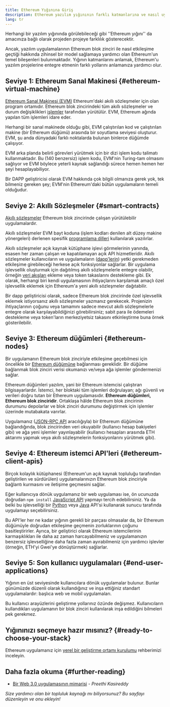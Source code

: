 ```yaml
---
title: Ethereum Yığınına Giriş
description: Ethereum yazılım yığınının farklı katmanlarına ve nasıl uyuştuklarına dair bir inceleme.
lang: tr
---
```


Herhangi bir yazılım yığınında görülebileceği gibi ''Ethereum yığını'' da amacınıza bağlı olarak projeden projeye farklılık gösterecektir.

Ancak, yazılım uygulamalarının Ethereum blok zinciri ile nasıl etkileşime geçtiği hakkında zihinsel bir model sağlamaya yardımcı olan Ethereum'un temel bileşenleri bulunmaktadır. Yığının katmanlarını anlamak, Ethereum'u yazılım projelerine entegre etmenin farklı yollarını anlamanıza yardımcı olur.

## Seviye 1: Ethereum Sanal Makinesi {#ethereum-virtual-machine}

[Ethereum Sanal Makinesi (EVM)](/developers/docs/evm/) Ethereum'daki akıllı sözleşmeler için olan program ortamıdır. Ethereum blok zincirindeki tüm akıllı sözleşmeler ve durum değişiklikleri [işlemler](/developers/docs/transactions/) tarafından yürütülür. EVM, Ethereum ağında yapılan tüm işlemleri idare eder.

Herhangi bir sanal makinede olduğu gibi, EVM çalıştırılan kod ve çalıştırılan makine (bir Ethereum düğümü) arasında bir soyutlama seviyesi oluşturur. EVM, şu anda dünyadaki farklı noktalarda bulunan binlerce düğümde çalışıyor.

EVM arka planda belirli görevleri yürütmek için bir dizi işlem kodu talimatı kullanmaktadır. Bu (140 benzersiz) işlem kodu, EVM'nin Turing-tam olmasını sağlıyor ve EVM böylece yeterli kaynak sağlandığı sürece hemen hemen her şeyi hesaplayabiliyor.

Bir DAPP geliştiricisi olarak EVM hakkında çok bilgili olmanıza gerek yok, tek bilmeniz gereken şey; EVM'nin Ethereum'daki bütün uygulamaların temeli olduğudur.

## Seviye 2: Akıllı Sözleşmeler {#smart-contracts}

[Akıllı sözleşmeler](/developers/docs/smart-contracts/) Ethereum blok zincirinde çalışan yürütülebilir uygulamalardır.

Akıllı sözleşmeler EVM bayt koduna (işlem kodları denilen alt düzey makine yönergeleri) derlenen spesifik [programlama dilleri](/developers/docs/smart-contracts/languages/) kullanılarak yazılırlar.

Akıllı sözleşmeler açık kaynak kütüphane işlevi görmelerinin yanında, esasen her zaman çalışan ve kapatılamayan açık API hizmetleridir. Akıllı sözleşmeler kullanıcıların ve uygulamaların ([dapp'lerin](/developers/docs/dapps/)) yetki gerekmeden etkileşime girebileceği herkese açık fonksiyonlar sağlarlar. Bir uygulama işlevsellik oluşturmak için dağıtılmış akıllı sözleşmelerle entegre olabilir, örneğin [veri akışları](/developers/docs/oracles/) ekleme veya token takaslarını destekleme gibi. Ek olarak, herhangi biri kendi uygulamasının ihtiyaçlarını karşılamak amaçlı özel işlevsellik eklemek için Ethereum'a yeni akıllı sözleşmeler dağıtabilir.

Bir dapp geliştiricisi olarak, sadece Ethereum blok zincirinde özel işlevsellik eklemek istiyorsanız akıllı sözleşmeler yazmanız gerekecek. Projenizin ihtiyaçlarının çoğunu veya tamamını sadece mevcut akıllı sözleşmelerle entegre olarak karşılayabildiğinizi görebilirsiniz; sabit para ile ödemeleri destekleme veya token'ların merkeziyetsiz takasını etkinleştirme buna örnek gösterilebilir.

## Seviye 3: Ethereum düğümleri {#ethereum-nodes}

Bir uygulamanın Ethereum blok zinciriyle etkileşime geçebilmesi için öncelikle bir [Ethereum düğümüne](/developers/docs/nodes-and-clients/) bağlanması gereklidir. Bir düğüme bağlanmak blok zinciri verisi okumanızı ve/veya ağa işlemler göndermenizi sağlar.

Ethereum düğümleri yazılım, yani bir Ethereum istemcisi çalıştıran bilgisayarlardır. İstemci, her bloktaki tüm işlemleri doğrulayan; ağı güvenli ve verileri doğru tutan bir Ethereum uygulamasıdır. **Ethereum düğümleri, Ethereum blok zinciridir**. Ortaklaşa hâlde Ethereum blok zincirinin durumunu depolarlar ve blok zinciri durumunu değiştirmek için işlemler üzerinde mutabakata varırlar.

Uygulamanız ([JSON-RPC API](/developers/docs/apis/json-rpc/) aracılığıyla) bir Ethereum düğümüne bağlandığında, blok zincirinden veri okuyabilir (kullanıcı hesap bakiyeleri gibi) ve ağa yeni işlemler yayınlayabilir (kullanıcı hesapları arasında ETH aktarımı yapmak veya akıllı sözleşmelerin fonksiyonlarını yürütmek gibi).

## Seviye 4: Ethereum istemci API'leri {#ethereum-client-apis}

Birçok kolaylık kütüphanesi (Ethereum'un açık kaynak topluluğu tarafından geliştirilen ve sürdürülen) uygulamalarınızın Ethereum blok zinciriyle bağlantı kurmasını ve iletişime geçmesini sağlar.

Eğer kullanıcıya dönük uygulamanız bir web uygulaması ise, ön ucunuzda doğrudan `npm install` [JavaScript API](/developers/docs/apis/javascript/) yapmayı tercih edebilirsiniz. Ya da belki bu işlevselliği bir [Python](/developers/docs/programming-languages/python/) veya [Java](/developers/docs/programming-languages/java/) API'si kullanarak sunucu tarafında uygulamayı seçebilirsiniz.

Bu API'ler her ne kadar yığının gerekli bir parçası olmasalar da, bir Ethereum düğümüyle doğrudan etkileşime geçmenin zorluklarının çoğunu basitleştirirler. Ayrıca, bir geliştirici olarak Ethereum istemcilerinin karmaşıklıkları ile daha az zaman harcayabilmeniz ve uygulamanızın benzersiz işlevselliğine daha fazla zaman ayırabilmeniz için yardımcı işlevler (örneğin, ETH'yi Gwei'ye dönüştürmek) sağlarlar.

## Seviye 5: Son kullanıcı uygulamaları {#end-user-applications}

Yığının en üst seviyesinde kullanıcılara dönük uygulamalar bulunur. Bunlar günümüzde düzenli olarak kullandığınız ve inşa ettiğiniz standart uygulamalardır: başlıca web ve mobil uygulamaları.

Bu kullanıcı arayüzlerini geliştirme yollarınız özünde değişmez. Kullanıcıların kullandıkları uygulamanın bir blok zinciri kullanılarak inşa edildiğini bilmeleri pek gerekmez.

## Yığınınızı seçmeye hazır mısınız? {#ready-to-choose-your-stack}

Ethereum uygulamanız için [yerel bir geliştirme ortamı kurulumu](/developers/local-environment/) rehberimizi inceleyin.

## Daha fazla okuma {#further-reading}

- [Bir Web 3.0 uygulamasının mimarisi](https://www.preethikasireddy.com/post/the-architecture-of-a-web-3-0-application) - _Preethi Kasireddy_

_Size yardımcı olan bir topluluk kaynağı mı biliyorsunuz? Bu sayfayı düzenleyin ve onu ekleyin!_
